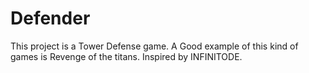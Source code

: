 # Defender
This project is a Tower Defense game. A Good example of this kind of games is Revenge of the titans. Inspired by INFINITODE.
